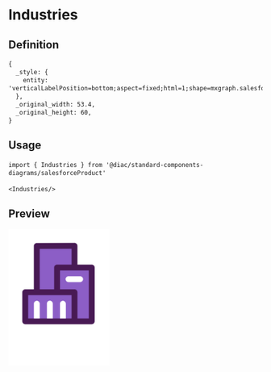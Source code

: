 # Industries

## Definition

```
{
  _style: { 
    entity: 'verticalLabelPosition=bottom;aspect=fixed;html=1;shape=mxgraph.salesforce.industries;',
  },
  _original_width: 53.4,
  _original_height: 60,
}
```

## Usage

```
import { Industries } from '@diac/standard-components-diagrams/salesforceProduct'

<Industries/>
```

## Preview

<img src="./industries.png" width="200"/>

